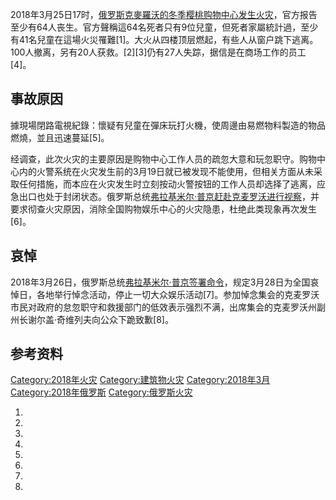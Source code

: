 2018年3月25日17时，[俄罗斯](../Page/俄罗斯.md "wikilink")[克麥羅沃的冬季樱桃购物中心发生火灾](https://zh.wikipedia.org/wiki/克麥羅沃 "wikilink")，官方报告至少有64人丧生。官方聲稱這64名死者只有9位兒童，但死者家屬統計過，至少有41名兒童在這場火災罹難\[1\]。大火从四楼顶层燃起，有些人从窗户跳下逃离。100人撤离，另有20人获救。\[2\]\[3\]仍有27人失踪，据信是在商场工作的员工\[4\]。

## 事故原因

據現場閉路電視紀錄：懷疑有兒童在彈床玩打火機，使周邊由易燃物料製造的物品燃燒，並且迅速蔓延\[5\]。

经调查，此次火灾的主要原因是购物中心工作人员的疏忽大意和玩忽职守。购物中心内的火警系统在火灾发生前的3月19日就已被发现不能使用，但相关方面从未采取任何措施，而本应在火灾发生时立刻按动火警按钮的工作人员却选择了逃离，应急出口也处于封闭状态。俄罗斯总统[弗拉基米尔·普京赶赴克麦罗沃进行视察](https://zh.wikipedia.org/wiki/弗拉基米尔·弗拉基米罗维奇·普京 "wikilink")，并要求彻查火灾原因，消除全国购物娱乐中心的火灾隐患，杜绝此类现象再次发生\[6\]。

## 哀悼

2018年3月26日，俄罗斯总统[弗拉基米尔·普京签署命令](https://zh.wikipedia.org/wiki/弗拉基米尔·弗拉基米罗维奇·普京 "wikilink")，规定3月28日为全国哀悼日，各地举行悼念活动，停止一切大众娱乐活动\[7\]。参加悼念集会的克麦罗沃市民对政府的怠忽职守和救援部门的低效表示强烈不满，出席集会的克麦罗沃州副州长谢尔盖·奇维列夫向公众下跪致歉\[8\]。

## 参考资料

[Category:2018年火灾](https://zh.wikipedia.org/wiki/Category:2018年火灾 "wikilink")
[Category:建筑物火灾](https://zh.wikipedia.org/wiki/Category:建筑物火灾 "wikilink")
[Category:2018年3月](https://zh.wikipedia.org/wiki/Category:2018年3月 "wikilink")
[Category:2018年俄罗斯](https://zh.wikipedia.org/wiki/Category:2018年俄罗斯 "wikilink")
[Category:俄罗斯火灾](https://zh.wikipedia.org/wiki/Category:俄罗斯火灾 "wikilink")

1.

2.

3.

4.

5.
6.

7.

8.